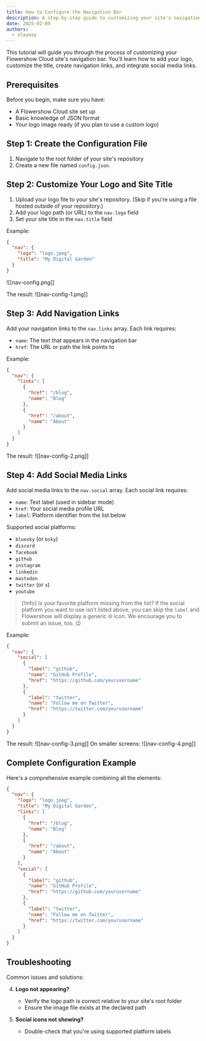 ```yaml
---
title: How to Configure the Navigation Bar
description: A step-by-step guide to customizing your site's navigation bar with logos, links, and social media
date: 2025-02-09
authors:
  - olayway
---
```


This tutorial will guide you through the process of customizing your Flowershow Cloud site's navigation bar. You'll learn how to add your logo, customize the title, create navigation links, and integrate social media links.

## Prerequisites

Before you begin, make sure you have:
- A Flowershow Cloud site set up
- Basic knowledge of JSON format
- Your logo image ready (if you plan to use a custom logo)

## Step 1: Create the Configuration File

1. Navigate to the root folder of your site's repository
2. Create a new file named `config.json`.

## Step 2: Customize Your Logo and Site Title

1. Upload your logo file to your site's repository. (Skip if you're using a file hosted outside of your repository.)
2. Add your logo path (or URL) to the `nav.logo` field
3. Set your site title in the `nav.title` field

Example:
```json
{
  "nav": {
    "logo": "logo.jpeg",
    "title": "My Digital Garden"
  }
}
```

![[nav-config.png]]

The result:
![[nav-config-1.png]]

## Step 3: Add Navigation Links

Add your navigation links to the `nav.links` array. Each link requires:
- `name`: The text that appears in the navigation bar
- `href`: The URL or path the link points to

Example:
```json
{
  "nav": {
    "links": [
      {
        "href": "/blog",
        "name": "Blog"
      },
      {
        "href": "/about",
        "name": "About"
      }
    ]
  }
}
```

The result:
![[nav-config-2.png]]

## Step 4: Add Social Media Links

Add social media links to the `nav.social` array. Each social link requires:
- `name`: Text label (used in sidebar mode)
- `href`: Your social media profile URL
- `label`: Platform identifier from the list below

Supported social platforms:
- `bluesky` (or `bsky`)
- `discord`
- `facebook`
- `github`
- `instagram`
- `linkedin`
- `mastodon`
- `twitter` (or `x`)
- `youtube`

> [!info] Is your favorite platform missing from the list?
> If the social platform you want to use isn’t listed above, you can skip the `label` and Flowershow will display a generic 🌐 icon.
We encourage you to submit an issue, too. 😉

Example:
```json
{
  "nav": {
    "social": [
      {
        "label": "github",
        "name": "GitHub Profile",
        "href": "https://github.com/yourusername"
      },
      {
        "label": "twitter",
        "name": "Follow me on Twitter",
        "href": "https://twitter.com/yourusername"
      }
    ]
  }
}
```

The result: 
![[nav-config-3.png]]
 On smaller screens:  ![[nav-config-4.png]]
## Complete Configuration Example

Here's a comprehensive example combining all the elements:

```json
{
  "nav": {
    "logo": "logo.jpeg",
    "title": "My Digital Garden",
    "links": [
      {
        "href": "/blog",
        "name": "Blog"
      },
      {
        "href": "/about",
        "name": "About"
      }
    ],
    "social": [
      {
        "label": "github",
        "name": "GitHub Profile",
        "href": "https://github.com/yourusername"
      },
      {
        "label": "twitter",
        "name": "Follow me on Twitter",
        "href": "https://twitter.com/yourusername"
      }
    ]
  }
}
```

## Troubleshooting

Common issues and solutions:

4. **Logo not appearing?**
   - Verify the logo path is correct relative to your site's root folder
   - Ensure the image file exists at the declared path

5. **Social icons not showing?**
   - Double-check that you're using supported platform labels
